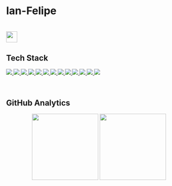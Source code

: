 # Ian-Felipe

<h1 align="left"><img src="https://https://github.com/EvanderInacio/EvanderInacio/blob/main/images/computer-illustration.png.gif?raw=true" width="30"> 

## Tech Stack

<div align="left">
 <p>
    <a href='https://www.javascript.com/'>
      <img src="https://skillicons.dev/icons?i=js"/>
    </a>
    <a href='https://www.python.org'>
      <img src="https://skillicons.dev/icons?i=python"/>
    </a>
    <a href='https://www.typescriptlang.org/'>
      <img src="https://skillicons.dev/icons?i=ts"/>
    </a>
    <a href='https://reactjs.org/'>
      <img src="https://skillicons.dev/icons?i=react"/>
    </a>
    <a href='https://nodejs.org/en/'>
      <img src="https://skillicons.dev/icons?i=nodejs"/>
    </a>
    <a href='https://html.com/'>
      <img src="https://skillicons.dev/icons?i=html"/>
    </a>
    <a href='https://developer.mozilla.org/en-US/docs/Web/CSS'>
      <img src="https://skillicons.dev/icons?i=css"/>
    </a>
    <a href='https://tailwindui.com/'>
     <img src="https://skillicons.dev/icons?i=tailwind"/>
    </a>
    <a href='https://git-scm.com/'>
      <img src="https://skillicons.dev/icons?i=git"/>
    </a>
    <a href='https://www.mysql.com'>
     <img src="https://skillicons.dev/icons?i=mysql"/>
    </a>
     <a href='www.mongodb.com/'>
     <img src="https://skillicons.dev/icons?i=mongodb"/>
    </a>
     <a href='https://jestjs.io/pt-BR/'>
     <img src="https://skillicons.dev/icons?i=jest"/>
    </a>
     <a href='https://vercel.com'>
     <img src="https://skillicons.dev/icons?i=vercel"/>
    </a>
 </p>
</div>

<br>
 
## GitHub Analytics

<div align="center">
  <img height="180em" src="https://github-readme-stats.vercel.app/api?username=IanFelipe215&show_icons=true&theme=dark&include_all_commits=true&count_private=true"/>
  <img height="180em" src="https://github-readme-stats.vercel.app/api/top-langs/?username=IanFelipe215&layout=compact&langs_count=7&theme=dark"/>
</div>
